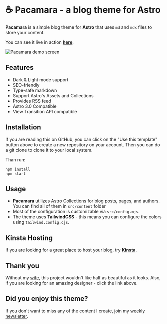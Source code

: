 # ☕ Pacamara - a blog theme for Astro
**Pacamara** is a simple blog theme for **Astro** that uses `md` and `mdx` files to store your content.

You can see it live in action [**here**](https://pacamara-astro-6y7xr.kinsta.page/).

![Pacamara demo screen](https://github.com/palmiak/pacamara-astro/assets/2342458/9fbe8655-ee60-4c37-8bf3-eae0cca57d91)

## Features
- Dark & Light mode support
- SEO-friendly 
- Type-safe markdown
- Support Astro's Assets and Collections
- Provides RSS feed
- Astro 3.0 Compatible
- View Transition API compatible

## Installation
If you are reading this on GitHub, you can click on the "Use this template" button above to create a new repository on your account. Then you can do a git clone to clone it to your local system.

Than run:
```
npm install
npm start
```

## Usage
- **Pacamara** utilizes Astro Collections for blog posts, pages, and authors. You can find all of them in `src/content` folder
- Most of the configuration is customizable via `src/config.mjs`.
- The theme uses **TailwindCSS** - this means you can configure the colors using `tailwind.config.cjs`.

## Kinsta Hosting
If you are looking for a great place to host your blog, try [**Kinsta**](https://kinsta.com).

## Thank you
Without my [wife](https://agnieszkapalmowska.myportfolio.com/), this project wouldn't like half as beautiful as it looks. Also, if you are looking for an amazing designer - click the link above.

## Did you enjoy this theme?
If you don't want to miss any of the content I create, join my [weekly newsletter](https://newsletter.maciekpalmowski.dev/).
